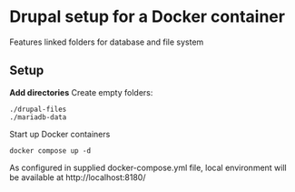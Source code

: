 
# Drupal setup for a Docker container

Features linked folders for database and file system

## Setup

**Add directories**
Create empty folders:

    ./drupal-files
    ./mariadb-data
Start up Docker containers

    docker compose up -d
As configured in supplied docker-compose.yml file, local environment will be available at http://localhost:8180/